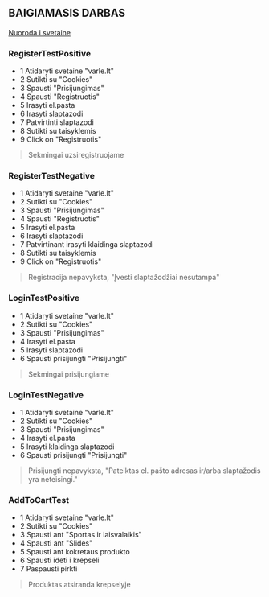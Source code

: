 ## BAIGIAMASIS DARBAS

[Nuoroda i svetaine](https://www.varle.lt/)

### RegisterTestPositive
* 1 Atidaryti svetaine "varle.lt"
* 2 Sutikti su "Cookies"
* 3 Spausti "Prisijungimas"
* 4 Spausti "Registruotis"
* 5 Irasyti el.pasta
* 6 Irasyti slaptazodi
* 7 Patvirtinti slaptazodi
* 8 Sutikti su taisyklemis
* 9 Click on "Registruotis"
> Sekmingai uzsiregistruojame

### RegisterTestNegative
* 1 Atidaryti svetaine "varle.lt"
* 2 Sutikti su "Cookies"
* 3 Spausti "Prisijungimas"
* 4 Spausti "Registruotis"
* 5 Irasyti el.pasta
* 6 Irasyti slaptazodi
* 7 Patvirtinant irasyti klaidinga slaptazodi
* 8 Sutikti su taisyklemis
* 9 Click on "Registruotis"
> Registracija nepavyksta, "Įvesti slaptažodžiai nesutampa"


### LoginTestPositive
* 1 Atidaryti svetaine "varle.lt"
* 2 Sutikti su "Cookies"
* 3 Spausti "Prisijungimas"
* 4 Irasyti el.pasta
* 5 Irasyti slaptazodi
* 6 Spausti prisijungti "Prisijungti"
> Sekmingai prisijungiame

### LoginTestNegative
* 1 Atidaryti svetaine "varle.lt"
* 2 Sutikti su "Cookies"
* 3 Spausti "Prisijungimas"
* 4 Irasyti el.pasta
* 5 Irasyti klaidinga slaptazodi
* 6 Spausti prisijungti "Prisijungti"
> Prisijungti nepavyksta, "Pateiktas el. pašto adresas ir/arba slaptažodis yra neteisingi."

### AddToCartTest
* 1 Atidaryti svetaine "varle.lt"
* 2 Sutikti su "Cookies"
* 3 Spausti ant "Sportas ir laisvalaikis"
* 4 Spausti ant "Slides"
* 5 Spausti ant kokretaus produkto
* 6 Spausti ideti i krepseli
* 7 Paspausti pirkti
> Produktas atsiranda krepselyje
